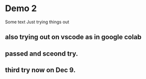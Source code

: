 # Demo 2


Some text
Just trying things out 

## also trying out on vscode as in google colab
## passed and sceond try. 
## third try now on Dec 9.

